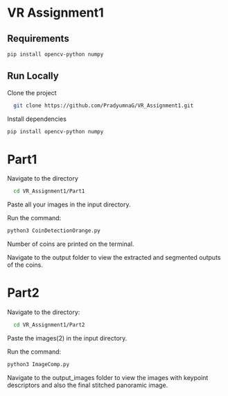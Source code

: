 
# VR Assignment1


## Requirements
``` bash
pip install opencv-python numpy
```

## Run Locally

Clone the project

```bash
  git clone https://github.com/PradyumnaG/VR_Assignment1.git
```

Install dependencies

```bash
pip install opencv-python numpy
```

# Part1
Navigate to the directory

```bash
  cd VR_Assignment1/Part1
```
Paste all your images in the input directory.

Run the command:
``` bash
python3 CoinDetectionOrange.py
```
Number of coins are printed on the terminal.

Navigate to the output folder to view the extracted and segmented outputs of the coins.

# Part2
Navigate to the directory:
```bash
  cd VR_Assignment1/Part2
```
Paste the images(2) in the input directory.

Run the command:
``` bash
python3 ImageComp.py
```
Navigate to the output_images folder to view the images with keypoint descriptors and also the final stitched panoramic image.
